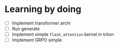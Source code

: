 # Learning by doing

- [ ] Implement transformer archi
- [ ] Run generate
- [ ] Implement simple `flash_attention` kernel in triton
- [ ] Implement GRPO simple

